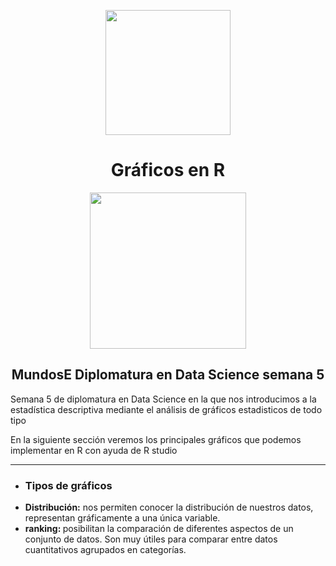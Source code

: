 <p align="center">
<img src="https://conceptosclaros.com/wp-content/uploads/2016/07/RStudio-Ball.png" width="200">
</p>
<h1 align="center"> Gráficos en R </h1>

<p align="center">
<img src="https://fcefyn.unc.edu.ar/media/images/MundosE_Mesa_de_trabajo_1.original.jpg" width="250">
</p>

<h2 align="center"> MundosE Diplomatura en Data Science semana 5 </h2>

<p>Semana 5 de diplomatura en Data Science en la que nos introducimos a la estadística descriptiva mediante el análisis de gráficos estadisticos de todo tipo</p>
<p>En la siguiente sección veremos los principales gráficos que podemos implementar en R con ayuda de R studio</p>
<hr>

* ### Tipos de gráficos
* <b> Distribución:</b> nos permiten conocer la distribución de nuestros datos, representan gráficamente a una única variable.
* <b> ranking: </b>  posibilitan la comparación de diferentes aspectos de un conjunto de datos. Son muy útiles para comparar entre datos cuantitativos agrupados en
categorías.

